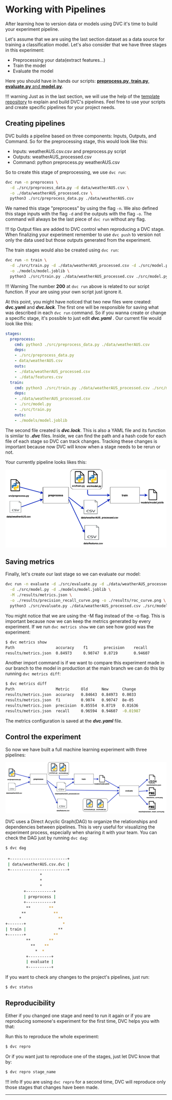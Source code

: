 # Working with Pipelines

After learning how to version data or models using DVC it's time to build your experiment pipeline.

Let's assume that we are using the last section dataset as a data source for training a classification model. Let's also consider that we have three stages in this experiment:

- Preprocessing your data(extract features...)
- Train the model
- Evaluate the model

Here you should have in hands our scripts: [**preprocess.py**, **train.py**, **evaluate.py** and **model.py**](https://github.com/mlops-guide/dvc-gitactions/tree/master/src).

!!! warning
    Just as in the last section, we will use the help of the [template repository](https://github.com/mlops-guide/dvc-gitactions) to explain and build DVC's pipelines. Feel free to use your scripts and create specific pipelines for your project needs.

## Creating pipelines

DVC builds a pipeline based on three components: Inputs, Outputs, and Command. So for the preprocessing stage, this would look like this:

 - Inputs: weatherAUS.csv.csv and preprocess.py script
 - Outputs: weatherAUS_processed.csv
 - Command: python preprocess.py weatherAUS.csv

So to create this stage of preprocessing, we use ```dvc run```:

```bash
dvc run -n preprocess \
  -d ./src/preprocess_data.py -d data/weatherAUS.csv \
  -o ./data/weatherAUS_processed.csv \
  python3 ./src/preprocess_data.py ./data/weatherAUS.csv
```

We named this stage "preprocess" by using the flag ```-n```. We also defined this stage inputs with the flag ```-d``` and the outputs with the flag ```-o```. The command will always be the last piece of ```dvc run``` without any flag.

!!! tip
    Output files are added to DVC control when reproducing a DVC stage. When finalizing your experiment remember to use ```dvc push``` to version not only the data used but those outputs generated from the experiment.

The train stages would also be created using ```dvc run```:

```bash
dvc run -n train \
  -d ./src/train.py -d ./data/weatherAUS_processed.csv -d ./src/model.py \
  -o ./models/model.joblib \
  python3 ./src/train.py ./data/weatherAUS_processed.csv ./src/model.py 200
```

!!! Warning
    The number **200** at ```dvc run``` above is related to our script function. If your are using your own script just ignore it.

At this point, you might have noticed that two new files were created: **dvc.yaml** and ***dvc.lock***.  The first one will be responsible for saving what was described in each ```dvc run``` command. So if you wanna create or change a specific stage, it's possible to just edit ***dvc.yaml*** . Our current file would look like this:

```yaml
stages:
  preprocess:
    cmd: python3 ./src/preprocess_data.py ./data/weatherAUS.csv
    deps:
    - ./src/preprocess_data.py
    - data/weatherAUS.csv
    outs:
    - ./data/weatherAUS_processed.csv
    - ./data/features.csv
  train:
    cmd: python3 ./src/train.py ./data/weatherAUS_processed.csv ./src/model.py 200
    deps:
    - ./data/weatherAUS_processed.csv
    - ./src/model.py
    - ./src/train.py
    outs:
    - ./models/model.joblib
```

The second file created is ***dvc.lock***. This is also a YAML file and its function is similar to ***.dvc*** files. Inside, we can find the path and a hash code for each file of each stage so DVC can track changes. Tracking these changes is important because now DVC will know when a stage needs to be rerun or not.

Your currently pipeline looks likes this:

![half](../assets/dvc/half_pipeline.png)


## Saving metrics

Finally, let's create our last stage so we can evaluate our model:

```bash
dvc run -n evaluate -d ./src/evaluate.py -d ./data/weatherAUS_processed.csv \
  -d ./src/model.py -d ./models/model.joblib \
  -M ./results/metrics.json \
  -o ./results/precision_recall_curve.png -o ./results/roc_curve.png \
  python3 ./src/evaluate.py ./data/weatherAUS_processed.csv ./src/model.py ./models/model.joblib

```

You might notice that we are using the -M flag instead of the -o flag. This is important because now we can keep the metrics generated by every experiment. If we run ```dvc metrics show``` we can see how good was the experiment:

```bash
$ dvc metrics show
Path                  accuracy    f1       precision    recall        
results/metrics.json  0.84973     0.90747  0.8719       0.94607
```

Another import command is if we want to compare this experiment made in our branch to the model in production at the main branch we can do this by running ```dvc metrics diff```:

```bash
$ dvc metrics diff
Path                  Metric     Old      New      Change             
results/metrics.json  accuracy   0.84643  0.84973  0.0033
results/metrics.json  f1         0.9074   0.90747  8e-05
results/metrics.json  precision  0.85554  0.8719   0.01636
results/metrics.json  recall     0.96594  0.94607  -0.01987
```

The metrics configuration is saved at the ***dvc.yaml*** file.


## Control the experiment

So now we have built a full machine learning experiment with three pipelines: 

![complete](../assets/dvc/complete_pipeline.png)

DVC uses a Direct Acyclic Graph(DAG) to organize the relationships and dependencies between pipelines. This is very useful for visualizing the experiment process, especially when sharing it with your team. You can check the DAG just by running ```dvc dag```:

```bash
$ dvc dag

 +-------------------------+  
 | data/weatherAUS.csv.dvc |  
 +-------------------------+  
               *              
               *              
               *              
        +------------+        
        | preprocess |        
        +------------+        
         **        **         
       **            **       
      *                **     
+-------+                *    
| train |              **     
+-------+            **       
         **        **         
           **    **           
             *  *             
         +----------+         
         | evaluate |         
         +----------+   
```

If you want to check any changes to the project's pipelines, just run:

```bash
$ dvc status
```

## Reproducibility

Either if you changed one stage and need to run it again or if you are reproducing someone's experiment for the first time, DVC helps you with that:

Run this to reproduce the whole experiment:

```bash
$ dvc repro
```

Or if you want just to reproduce one of the stages, just let DVC know that by:

```bash
$ dvc repro stage_name
```

!!! info 
    If you are using ```dvc repro``` for a second time, DVC will reproduce only those stages that changes have been made.

___
